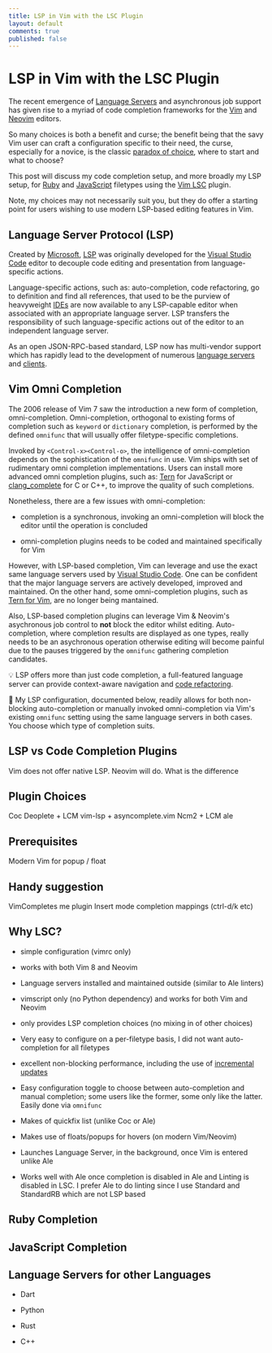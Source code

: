 ```yaml
---
title: LSP in Vim with the LSC Plugin
layout: default
comments: true
published: false
---
```


LSP in Vim with the LSC Plugin
===============================

The recent emergence of [Language
Servers](https://microsoft.github.io/language-server-protocol/implementors/servers)
and asynchronous job support has given rise to a myriad of code completion
frameworks for the [Vim](https://www.vim.org) and [Neovim](https://neovim.io)
editors.

So many choices is both a benefit and curse; the benefit being that the savy Vim
user can craft a configuration specific to their need, the curse, especially for
a novice, is the classic [paradox of
choice](https://whatis.techtarget.com/definition/paradox-of-choice), where to
start and what to choose?

This post will discuss my code completion setup, and more broadly my LSP setup,
for [Ruby](https://www.ruby-lang.org/en/) and
[JavaScript](https://developer.mozilla.org/en-US/docs/Web/JavaScript) filetypes
using the [Vim LSC](https://github.com/natebosch/vim-lsc) plugin.

Note, my choices may not necessarily suit you, but they do offer a starting
point for users wishing to use modern LSP-based editing features in Vim.

Language Server Protocol (LSP)
------------------------------

Created by [Microsoft](https://www.microsoft.com),
[LSP](https://microsoft.github.io/language-server-protocol/) was originally
developed for the [Visual Studio Code](https://code.visualstudio.com) editor to
decouple code editing and presentation from language-specific actions.

Language-specific actions, such as: auto-completion, code refactoring, go to
definition and find all references, that used to be the purview of heavyweight
[IDEs](https://en.wikipedia.org/wiki/Integrated_development_environment) are now
available to any LSP-capable editor when associated with an appropriate language
server. LSP transfers the responsibility of such language-specific actions out
of the editor to an independent language server.

As an open JSON-RPC-based standard, LSP now has multi-vendor support which has
rapidly lead to the development of numerous [language
servers](https://langserver.org/#implementations-server) and
[clients](https://langserver.org/#implementations-client).

Vim Omni Completion
-------------------

The 2006 release of Vim 7 saw the introduction a new form of completion,
omni-completion. Omni-completion, orthogonal to existing forms of completion
such as `keyword` or `dictionary` completion, is performed by the defined
`omnifunc` that will usually offer filetype-specific completions.

Invoked by `<Control-x><Control-o>`, the intelligence of omni-completion depends
on the sophistication of the `omnifunc` in use. Vim ships with set of
rudimentary omni completion implementations. Users can install more advanced
omni completion plugins, such as: [Tern](https://github.com/ternjs/tern_for_vim)
for JavaScript or [clang_complete](https://github.com/xavierd/clang_complete)
for C or C++, to improve the quality of such completions.

Nonetheless, there are a few issues with omni-completion:

* completion is a synchronous, invoking an omni-completion will block the editor
  until the operation is concluded

* omni-completion plugins needs to be coded and maintained specifically for Vim

However, with LSP-based completion, Vim can leverage and use the exact same
language servers used by [Visual Studio Code](https://code.visualstudio.com).
One can be confident that the major language servers are actively developed,
improved and maintained. On the other hand, some omni-completion plugins, such
as [Tern for Vim](https://github.com/ternjs/tern_for_vim), are no longer being
mantained.

Also, LSP-based completion plugins can leverage Vim & Neovim's asychronous job
control to **not** block the editor whilst editing. Auto-completion, where
completion results are displayed as one types, really needs to be an asychronous
operation otherwise editing will become painful due to the pauses triggered by
the `omnifunc` gathering completion candidates.

:bulb: LSP offers more than just code completion, a full-featured language
server can provide context-aware navigation and [code
refactoring](https://en.wikipedia.org/wiki/Code_refactoring).

:gift: My LSP configuration, documented below, readily allows for both
non-blocking auto-completion or manually invoked omni-completion via Vim's
existing `omnifunc` setting using the same language servers in both cases. You
choose which type of completion suits.

LSP vs Code Completion Plugins
------------------------------

Vim does not offer native LSP.
Neovim will do.
What is the difference

Plugin Choices
--------------

Coc
Deoplete + LCM
vim-lsp + asyncomplete.vim
Ncm2 + LCM
ale

Prerequisites
-------------

Modern Vim for popup / float

Handy suggestion
----------------

VimCompletes me plugin
Insert mode completion mappings (ctrl-d/k etc)

Why LSC?
--------

- simple configuration (vimrc only)

- works with both Vim 8 and Neovim

- Language servers installed and maintained outside (similar to Ale linters)

- vimscript only (no Python dependency) and works for both Vim and Neovim

- only provides LSP completion choices (no mixing in of other choices)

- Very easy to configure on a per-filetype basis, I did not want auto-completion
  for all filetypes

- excellent non-blocking performance, including the use of [incremental
  updates](https://www.reddit.com/r/vim/comments/9zo98c/what_languageserver_client_does_everyone_use/eadqshn/)

- Easy configuration toggle to choose between auto-completion and manual
  completion; some users like the former, some only like the latter. Easily done
  via `omnifunc`

- Makes of quickfix list (unlike Coc or Ale)

- Makes use of floats/popups for hovers (on modern Vim/Neovim)

- Launches Language Server, in the background, once Vim is entered unlike Ale

- Works well with Ale once completion is disabled in Ale and Linting is disabled
  in LSC. I prefer Ale to do linting since I use Standard and StandardRB which
  are not LSP based

Ruby Completion
---------------

JavaScript Completion
---------------------

Language Servers for other Languages
------------------------------------

- Dart

- Python

- Rust

- C++

